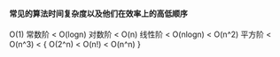 #### 常见的算法时间复杂度以及他们在效率上的高低顺序

O(1) 常数阶 < O(logn) 对数阶 < O(n) 线性阶 < O(nlogn) < O(n^2) 平方阶 < O(n^3) < { O(2^n) < O(n!) < O(n^n) }